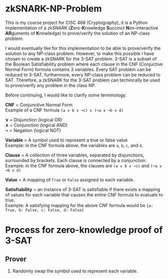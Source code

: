 # zkSNARK-NP-Problem

This is my course project for CISC 468 (Cryptography), it is a Python implementation of a zkSNARK (**Z**ero-**K**nowledge **S**uccinct **N**on-interactive **AR**guments of **K**nowledge) to prove/verify the solution of an NP-class problem.

I would eventually like for this implementation to be able to prove/verify the solution to any NP-class problem. However, to make this possible I have chosen to create a zkSNARK for the 3-SAT problem. 3-SAT is a subset of the Boolean Satisfiability problem where each clause in the CNF (Conjuctive Normal Form) formula contains 3 variables. Every SAT problem can be reduced to 3-SAT, furthermore, every NP-class problem can be reduced to SAT. Therefore, a zkSNARK for the 3-SAT problem can techincally be used to prove/verify any problem in the class NP.

Before continuing, I would like to clarify some terminology.

**CNF** = Conjunctive Normal Form   
Example of a CNF formula `(a ∨ b ∨ ¬c) ∧ (¬a ∨ ¬b ∨ d)`

**∨** = Disjunction (logical OR)   
**∧** = Conjunction (logical AND)   
**¬** = Negation (logical NOT)   

**Variable** = A symbol used to represent a true or false value  
Example: in the CNF formula above, the variables are `a`, `b`, `c`, and `d`.

**Clause** = A collection of three variables, separated by disjunctions, surrounded by brackets. Each clause is connected by a conjunction.  
Example: in the CNF formula above, the clauses are `(a ∨ b ∨ ¬c)` and `(¬a ∨ ¬b ∨ d)`

**Value** = A mapping of `True` or `False` assigned to each variable.

**Satisfiability** = an instance of 3-SAT is satisfiable if there exists a mapping of values for each variable that causes the entire CNF formula to evaluate to true.   
Example: A satisfying mapping for the above CNF formula would be `{a: True, b: False, c: False, d: False}`

# Process for zero-knowledge proof of 3-SAT

## Prover
1. Randomly swap the symbol used to represent each variable.


